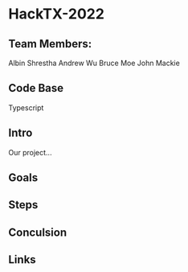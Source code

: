 # HackTX-2022

## Team Members:

Albin Shrestha
Andrew Wu
Bruce Moe
John Mackie

## Code Base

Typescript

## Intro

Our project...

## Goals

## Steps

## Conculsion

## Links
